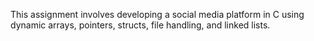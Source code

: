 This assignment involves developing a social media platform in C using dynamic arrays, pointers, structs, file handling, and linked lists.
